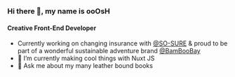 ### Hi there 👋, my name is ooOsH
#### Creative Front-End Developer

- Currently working on changing insurance with [@SO-SURE](http://wearesosure.com/ "Social Mobile Phone Insurance That's Better") & proud to be part of a wonderful sustainable adventure brand [@BamBooBay](https://bamboobay.co.uk/ "Sustainable Adventure Brand")
- 🌱 I’m currently making cool things with Nuxt JS
- 💬 Ask me about my many leather bound books
